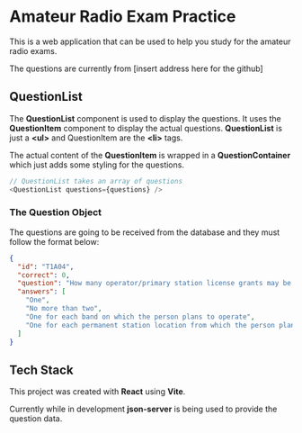 # Amateur Radio Exam Practice

This is a web application that can be used to help you study for
the amateur radio exams.

The questions are currently from [insert address here for the
github]

## QuestionList

The **QuestionList** component is used to display the questions. It uses the
**QuestionItem** component to display the actual questions. **QuestionList** is just a **\<ul>**
and QuestionItem are the **\<li>** tags.

The actual content of the **QuestionItem** is wrapped in a
**QuestionContainer** which just adds some styling for the
questions.

```javascript
// QuestionList takes an array of questions
<QuestionList questions={questions} />
```

### The Question Object

The questions are going to be received from the database and they
must follow the format below:

```json
{
  "id": "T1A04",
  "correct": 0,
  "question": "How many operator/primary station license grants may be held by any one person?",
  "answers": [
    "One",
    "No more than two",
    "One for each band on which the person plans to operate",
    "One for each permanent station location from which the person plans to operate"
  ]
}
```

## Tech Stack

This project was created with **React** using **Vite**.

Currently while in development **json-server** is being used to
provide the question data.
